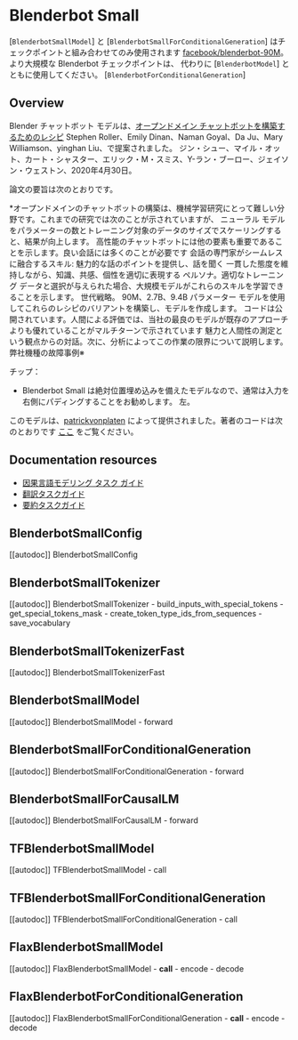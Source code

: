 <!--Copyright 2020 The HuggingFace Team. All rights reserved.

Licensed under the Apache License, Version 2.0 (the "License"); you may not use this file except in compliance with
the License. You may obtain a copy of the License at

http://www.apache.org/licenses/LICENSE-2.0

Unless required by applicable law or agreed to in writing, software distributed under the License is distributed on
an "AS IS" BASIS, WITHOUT WARRANTIES OR CONDITIONS OF ANY KIND, either express or implied. See the License for the
specific language governing permissions and limitations under the License.

⚠️ Note that this file is in Markdown but contain specific syntax for our doc-builder (similar to MDX) that may not be
rendered properly in your Markdown viewer.

-->

# Blenderbot Small

[`BlenderbotSmallModel`] と
[`BlenderbotSmallForConditionalGeneration`] はチェックポイントと組み合わせてのみ使用されます
[facebook/blenderbot-90M](https://huggingface.co/facebook/blenderbot-90M)。より大規模な Blenderbot チェックポイントは、
代わりに [`BlenderbotModel`] とともに使用してください。
[`BlenderbotForConditionalGeneration`]

## Overview

Blender チャットボット モデルは、[オープンドメイン チャットボットを構築するためのレシピ](https://arxiv.org/pdf/2004.13637.pdf) Stephen Roller、Emily Dinan、Naman Goyal、Da Ju、Mary Williamson、yinghan Liu、で提案されました。
ジン・シュー、マイル・オット、カート・シャスター、エリック・M・スミス、Y-ラン・ブーロー、ジェイソン・ウェストン、2020年4月30日。

論文の要旨は次のとおりです。

*オープンドメインのチャットボットの構築は、機械学習研究にとって難しい分野です。これまでの研究では次のことが示されていますが、
ニューラル モデルをパラメーターの数とトレーニング対象のデータのサイズでスケーリングすると、結果が向上します。
高性能のチャットボットには他の要素も重要であることを示します。良い会話には多くのことが必要です
会話の専門家がシームレスに融合するスキル: 魅力的な話のポイントを提供し、話を聞く
一貫した態度を維持しながら、知識、共感、個性を適切に表現する
ペルソナ。適切なトレーニング データと選択が与えられた場合、大規模モデルがこれらのスキルを学習できることを示します。
世代戦略。 90M、2.7B、9.4B パラメーター モデルを使用してこれらのレシピのバリアントを構築し、モデルを作成します。
コードは公開されています。人間による評価では、当社の最良のモデルが既存のアプローチよりも優れていることがマルチターンで示されています
魅力と人間性の測定という観点からの対話。次に、分析によってこの作業の限界について説明します。
弊社機種の故障事例※

チップ：

- Blenderbot Small は絶対位置埋め込みを備えたモデルなので、通常は入力を右側にパディングすることをお勧めします。
  左。

このモデルは、[patrickvonplaten](https://huggingface.co/patrickvonplaten) によって提供されました。著者のコードは次のとおりです
[ここ](https://github.com/facebookresearch/ParlAI) をご覧ください。

## Documentation resources

- [因果言語モデリング タスク ガイド](../tasks/language_modeling)
- [翻訳タスクガイド](../tasks/translation)
- [要約タスクガイド](../tasks/summarization)

## BlenderbotSmallConfig

[[autodoc]] BlenderbotSmallConfig

## BlenderbotSmallTokenizer

[[autodoc]] BlenderbotSmallTokenizer
    - build_inputs_with_special_tokens
    - get_special_tokens_mask
    - create_token_type_ids_from_sequences
    - save_vocabulary

## BlenderbotSmallTokenizerFast

[[autodoc]] BlenderbotSmallTokenizerFast

## BlenderbotSmallModel

[[autodoc]] BlenderbotSmallModel
    - forward

## BlenderbotSmallForConditionalGeneration

[[autodoc]] BlenderbotSmallForConditionalGeneration
    - forward

## BlenderbotSmallForCausalLM

[[autodoc]] BlenderbotSmallForCausalLM
    - forward

## TFBlenderbotSmallModel

[[autodoc]] TFBlenderbotSmallModel
    - call

## TFBlenderbotSmallForConditionalGeneration

[[autodoc]] TFBlenderbotSmallForConditionalGeneration
    - call

## FlaxBlenderbotSmallModel

[[autodoc]] FlaxBlenderbotSmallModel
    - __call__
    - encode
    - decode

## FlaxBlenderbotForConditionalGeneration

[[autodoc]] FlaxBlenderbotSmallForConditionalGeneration
    - __call__
    - encode
    - decode
